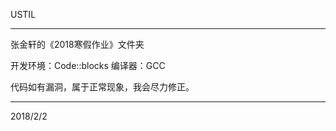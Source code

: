 USTIL

------------------------------------------

张金轩的《2018寒假作业》文件夹

开发环境：Code::blocks     编译器：GCC 

代码如有漏洞，属于正常现象，我会尽力修正。

------------------------------------------

2018/2/2